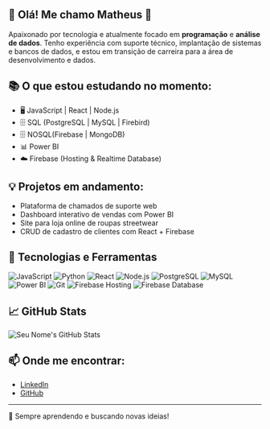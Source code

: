 ## 👋 Olá! Me chamo Matheus 🚀

Apaixonado por tecnologia e atualmente focado em **programação** e **análise de dados**. Tenho experiência com suporte técnico, implantação de sistemas e bancos de dados, e estou em transição de carreira para a área de desenvolvimento e dados.

## 📚 O que estou estudando no momento:

- 🖥️ JavaScript | React | Node.js
- 🗄️ SQL (PostgreSQL | MySQL | Firebird)
- 🗄️ NOSQL(Firebase | MongoDB)
- 📊 Power BI
- ☁️ Firebase (Hosting & Realtime Database)

## 💡 Projetos em andamento:

- Plataforma de chamados de suporte web
- Dashboard interativo de vendas com Power BI
- Site para loja online de roupas streetwear
- CRUD de cadastro de clientes com React + Firebase

## 🔧 Tecnologias e Ferramentas

![JavaScript](https://img.shields.io/badge/-JavaScript-black?style=flat-square&logo=javascript)
![Python](https://img.shields.io/badge/-Python-black?style=flat-square&logo=python)
![React](https://img.shields.io/badge/-React-black?style=flat-square&logo=react)
![Node.js](https://img.shields.io/badge/-Node.js-black?style=flat-square&logo=node.js)
![PostgreSQL](https://img.shields.io/badge/-PostgreSQL-black?style=flat-square&logo=postgresql)
![MySQL](https://img.shields.io/badge/-MySQL-black?style=flat-square&logo=mysql)
![Power BI](https://img.shields.io/badge/-Power%20BI-black?style=flat-square&logo=power-bi)
![Git](https://img.shields.io/badge/-Git-black?style=flat-square&logo=git)
![Firebase Hosting](https://img.shields.io/badge/-Firebase%20Hosting-black?style=flat-square&logo=firebase)
![Firebase Database](https://img.shields.io/badge/-Firebase%20Database-black?style=flat-square&logo=firebase)

## 📈 GitHub Stats

![Seu Nome's GitHub Stats](https://github-readme-stats.vercel.app/api?username=matheuszid&show_icons=true&theme=tokyonight)


## 📫 Onde me encontrar:

- [LinkedIn](https://www.linkedin.com/in/matheus-zidane-4762a8282)
- [GitHub](https://github.com/matheuszid)

---

🚀 Sempre aprendendo e buscando novas ideias!
